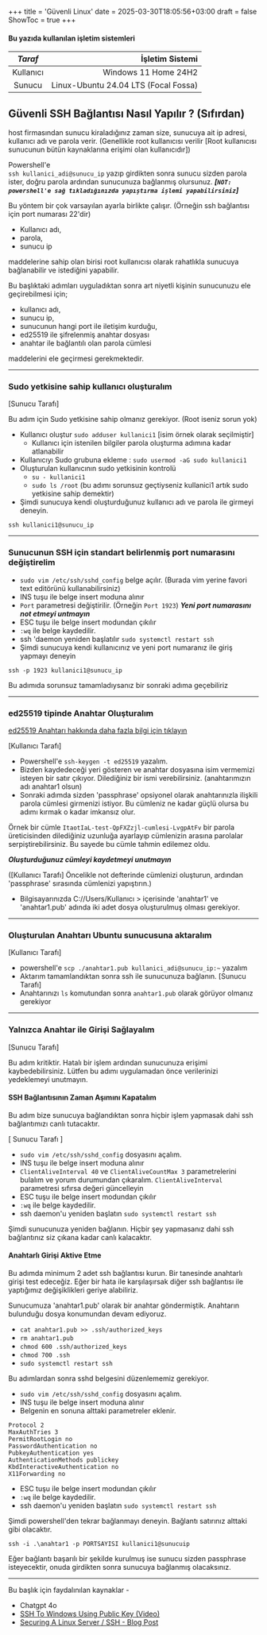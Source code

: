 +++
title = 'Güvenli Linux'
date = 2025-03-30T18:05:56+03:00
draft = false
ShowToc = true
+++
#### Bu yazıda kullanılan işletim sistemleri
| ___Taraf___ | İşletim Sistemi |
| :--:      | --: |
| Kullanıcı | Windows 11 Home 24H2 | 
|Sunucu     | Linux-Ubuntu 24.04 LTS (Focal Fossa) |

## Güvenli SSH Bağlantısı Nasıl Yapılır ? (Sıfırdan)
host firmasından sunucu kiraladığınız zaman size, sunucuya ait ip adresi, kullanıcı adı ve parola verir. (Genellikle root kullanıcısı verilir [Root kullanıcısı sunucunun bütün kaynaklarına erişimi olan kullanıcıdır])

Powershell'e <br>`ssh kullanici_adi@sunucu_ip` yazıp girdikten sonra sunucu sizden parola ister, doğru parola ardından sunucunuza bağlanmış olursunuz. 
___[`NOT: powershell'e sağ tıkladığınızda yapıştırma işlemi yapabilirsiniz`]___

Bu yöntem bir çok varsayılan ayarla birlikte çalışır. (Örneğin ssh bağlantısı için port numarası 22'dir)
- Kullanıcı adı, 
- parola, 
- sunucu ip

maddelerine sahip olan birisi root kullanıcısı olarak rahatlıkla sunucuya bağlanabilir ve istediğini yapabilir. 

Bu başlıktaki adımları uyguladıktan sonra art niyetli kişinin sunucunuzu ele geçirebilmesi için; 
- kullanıcı adı, 
- sunucu ip, 
- sunucunun hangi port ile iletişim kurduğu, 
- ed25519 ile şifrelenmiş anahtar dosyası
- anahtar ile bağlantılı olan parola cümlesi

maddelerini ele geçirmesi gerekmektedir.

---

### Sudo yetkisine sahip kullanıcı oluşturalım

[Sunucu Tarafı]

Bu adım için Sudo yetkisine sahip olmanız gerekiyor. (Root iseniz sorun yok)
- Kullanıcı oluştur `sudo adduser kullanici1` [isim örnek olarak seçilmiştir]
  - Kullanıcı için istenilen bilgiler parola oluşturma adımına kadar atlanabilir
- Kullanıcıyı Sudo grubuna ekleme : `sudo usermod -aG sudo kullanici1`
- Oluşturulan kullanıcının sudo yetkisinin kontrolü
  - `su - kullanici1`
  - `sudo ls /root` (bu adımı sorunsuz geçtiyseniz kullanici1 artık sudo yetkisine sahip demektir)
- Şimdi sunucuya kendi oluşturduğunuz kullanıcı adı ve parola ile girmeyi deneyin. 
 
`ssh kullanici1@sunucu_ip`

---

### Sunucunun SSH için standart belirlenmiş port numarasını değiştirelim

- `sudo vim /etc/ssh/sshd_config` belge açılır. (Burada vim yerine favori text editörünü kullanabilirsiniz)
- INS tuşu ile belge insert moduna alınır
- `Port` parametresi değiştirilir. (Örneğin `Port 1923`) ___Yeni port numarasını not etmeyi untmayın___
- ESC tuşu ile belge insert modundan çıkılır
- `:wq` ile belge kaydedilir.
- ssh 'daemon yeniden başlatılır `sudo systemctl restart ssh`
- Şimdi sunucuya kendi kullanıcınız ve yeni port numaranız ile giriş yapmayı deneyin 

`ssh -p 1923 kullanici1@sunucu_ip`


Bu adımıda sorunsuz tamamladıysanız bir sonraki adıma geçebiliriz

---

### ed25519 tipinde Anahtar Oluşturalım 
[ed25519 Anahtarı hakkında daha fazla bilgi için tıklayın](https://ed25519.cr.yp.to/)

[Kullanıcı Tarafı]

- Powershell'e `ssh-keygen -t ed25519` yazalım. 
- Bizden kaydedeceği yeri gösteren ve anahtar dosyasına isim vermemizi isteyen bir satır çıkıyor. Dilediğiniz bir ismi verebilirsiniz. (anahtarımızın adı anahtar1 olsun)
- Sonraki adımda sizden 'passphrase' opsiyonel olarak anahtarınızla ilişkili parola cümlesi girmenizi istiyor. Bu cümleniz ne kadar güçlü olursa bu adımı kırmak o kadar imkansız olur. 

 Örnek bir cümle `ItaotIaL-test-QpFXZzjl-cumlesi-LvgpAtFv` bir parola üreticisinden dilediğiniz uzunluğa ayarlayıp cümlenizin arasına parolalar serpiştirebilirsiniz. Bu sayede bu cümle tahmin edilemez oldu.
  
  ___Oluşturduğunuz cümleyi kaydetmeyi unutmayın___ 
  
  ([Kullanıcı Tarafı] Öncelikle not defterinde cümlenizi oluşturun, ardından 'passphrase' sırasında cümlenizi yapıştırın.)
- Bilgisayarınızda C://Users/Kullanıcı > içerisinde 'anahtar1' ve 'anahtar1.pub' adında iki adet dosya oluşturulmuş olması gerekiyor.

---

### Oluşturulan Anahtarı Ubuntu sunucusuna aktaralım

[Kullanıcı Tarafı]

- powershell'e `scp ./anahtar1.pub kullanici_adi@sunucu_ip:~` yazalım
- Aktarım tamamlandıktan sonra ssh ile sunucunuza bağlanın.
[Sunucu Tarafı]
- Anahtarınızı `ls` komutundan sonra `anahtar1.pub` olarak görüyor olmanız gerekiyor

---

### Yalnızca Anahtar ile Girişi Sağlayalım

[Sunucu Tarafı]

Bu adım kritiktir. Hatalı bir işlem ardından sunucunuza erişimi kaybedebilirsiniz. Lütfen bu adımı uygulamadan önce verilerinizi yedeklemeyi unutmayın.

#### SSH Bağlantısının Zaman Aşımını Kapatalım

Bu adım bize sunucuya bağlandıktan sonra hiçbir işlem yapmasak dahi ssh bağlantımızı canlı tutacaktır.

[ Sunucu Tarafı ]

- `sudo vim /etc/ssh/sshd_config` dosyasını açalım.
- INS tuşu ile belge insert moduna alınır
- `ClientAliveInterval 40` ve `ClientAliveCountMax 3` parametrelerini bulalım ve yorum durumundan çıkaralım. `ClientAliveInterval` parametresi sıfırsa değeri güncelleyin
- ESC tuşu ile belge insert modundan çıkılır
- `:wq` ile belge kaydedilir. 
- ssh daemon'u yeniden başlatın `sudo systemctl restart ssh`

Şimdi sunucunuza yeniden bağlanın. Hiçbir şey yapmasanız dahi ssh bağlantınız siz çıkana kadar canlı kalacaktır.

#### Anahtarlı Girişi Aktive Etme

Bu adımda minimum 2 adet ssh bağlantısı kurun. Bir tanesinde anahtarlı girişi test edeceğiz. Eğer bir hata ile karşılaşırsak diğer ssh bağlantısı ile yaptığımız değişiklikleri geriye alabiliriz.

Sunucumuza 'anahtar1.pub' olarak bir anahtar göndermiştik. Anahtarın bulunduğu dosya konumundan devam ediyoruz.

- `cat anahtar1.pub >> .ssh/authorized_keys`
- `rm anahtar1.pub`
- `chmod 600 .ssh/authorized_keys`
- `chmod 700 .ssh`
- `sudo systemctl restart ssh`

Bu adımlardan sonra sshd belgesini düzenlememiz gerekiyor.

- `sudo vim /etc/ssh/sshd_config` dosyasını açalım.
- INS tuşu ile belge insert moduna alınır
- Belgenin en sonuna alttaki parametreler eklenir.
 ```
 Protocol 2
MaxAuthTries 3
PermitRootLogin no
PasswordAuthentication no
PubkeyAuthentication yes
AuthenticationMethods publickey
KbdInteractiveAuthentication no
X11Forwarding no
```
- ESC tuşu ile belge insert modundan çıkılır
- `:wq` ile belge kaydedilir. 
- ssh daemon'u yeniden başlatın `sudo systemctl restart ssh`

Şimdi powershell'den tekrar bağlanmayı deneyin. Bağlantı satırınız alttaki gibi olacaktır.
```red
ssh -i .\anahtar1 -p PORTSAYISI kullanici1@sunucuip
```
Eğer bağlantı başarılı bir şekilde kurulmuş ise sunucu sizden passphrase isteyecektir, onuda girdikten sonra sunucuya bağlanmış olacaksınız.

---

Bu başlık için faydalınılan kaynaklar -
- Chatgpt 4o
- [SSH To Windows Using Public Key (Video)](https://www.youtube.com/watch?v=Wx7WPDnwcDg)
- [Securing A Linux Server / SSH - Blog Post](https://kenhv.com/blog/securing-a-linux-server)